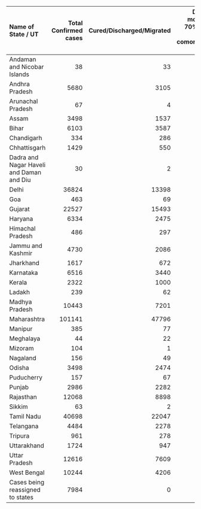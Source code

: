 | Name of State / UT                       |   Total Confirmed cases |   Cured/Discharged/Migrated |   Deaths ( more than 70% cases due to comorbidities ) |
|:-----------------------------------------|------------------------:|----------------------------:|------------------------------------------------------:|
| Andaman and Nicobar Islands              |                      38 |                          33 |                                                     0 |
| Andhra Pradesh                           |                    5680 |                        3105 |                                                    80 |
| Arunachal Pradesh                        |                      67 |                           4 |                                                     0 |
| Assam                                    |                    3498 |                        1537 |                                                     8 |
| Bihar                                    |                    6103 |                        3587 |                                                    36 |
| Chandigarh                               |                     334 |                         286 |                                                     5 |
| Chhattisgarh                             |                    1429 |                         550 |                                                     6 |
| Dadra and Nagar Haveli and Daman and Diu |                      30 |                           2 |                                                     0 |
| Delhi                                    |                   36824 |                       13398 |                                                  1214 |
| Goa                                      |                     463 |                          69 |                                                     0 |
| Gujarat                                  |                   22527 |                       15493 |                                                  1415 |
| Haryana                                  |                    6334 |                        2475 |                                                    70 |
| Himachal Pradesh                         |                     486 |                         297 |                                                     6 |
| Jammu and Kashmir                        |                    4730 |                        2086 |                                                    53 |
| Jharkhand                                |                    1617 |                         672 |                                                     8 |
| Karnataka                                |                    6516 |                        3440 |                                                    79 |
| Kerala                                   |                    2322 |                        1000 |                                                    19 |
| Ladakh                                   |                     239 |                          62 |                                                     1 |
| Madhya Pradesh                           |                   10443 |                        7201 |                                                   440 |
| Maharashtra                              |                  101141 |                       47796 |                                                  3717 |
| Manipur                                  |                     385 |                          77 |                                                     0 |
| Meghalaya                                |                      44 |                          22 |                                                     1 |
| Mizoram                                  |                     104 |                           1 |                                                     0 |
| Nagaland                                 |                     156 |                          49 |                                                     0 |
| Odisha                                   |                    3498 |                        2474 |                                                    10 |
| Puducherry                               |                     157 |                          67 |                                                     2 |
| Punjab                                   |                    2986 |                        2282 |                                                    63 |
| Rajasthan                                |                   12068 |                        8898 |                                                   272 |
| Sikkim                                   |                      63 |                           2 |                                                     0 |
| Tamil Nadu                               |                   40698 |                       22047 |                                                   367 |
| Telangana                                |                    4484 |                        2278 |                                                   174 |
| Tripura                                  |                     961 |                         278 |                                                     1 |
| Uttarakhand                              |                    1724 |                         947 |                                                    21 |
| Uttar Pradesh                            |                   12616 |                        7609 |                                                   365 |
| West Bengal                              |                   10244 |                        4206 |                                                   451 |
| Cases being reassigned to states         |                    7984 |                           0 |                                                     0 |
